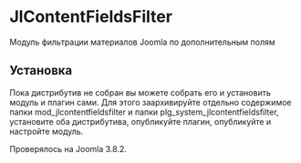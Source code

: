 # JlContentFieldsFilter
Модуль фильтрации материалов Joomla по дополнительным полям

## Установка
Пока дистрибутив не собран вы можете собрать его и установить модуль и плагин сами. Для этого заархивируйте отдельно содержимое папки mod_jlcontentfieldsfilter и папки plg_system_jlcontentfieldsfilter, установите оба дистрибутива, опубликуйте плагин, опубликуйте и настройте модуль.

Проверялось на Joomla 3.8.2.
